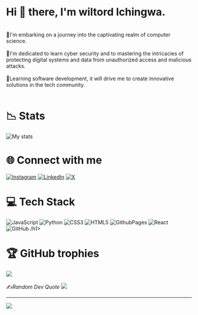 <h1>Hi 👋 there, I'm wiltord Ichingwa.</h1><br/>
🦋I'm  embarking on a journey into the captivating realm of computer science.
<br/>
<br/>
🔐I'm dedicated to learn cyber security and to mastering the intricacies of protecting digital systems and data from unauthorized access and malicious attacks.<br/>
<br/>
🍁Learning software development, it will drive me to create innovative solutions in the tech community. 
<br/>
<br/>
<h1>📉 Stats</h1>

![My stats](https://github-readme-stats.vercel.app/api?username=Wiltord-Ichingwa&theme=transparent&show_icons=true)<br/>

<h1>🌐 Connect with me</h1>

[![Instagram](https://img.shields.io/badge/Instagram-%23E4405F.svg?logo=Instagram&logoColor=white)](https://instagram.com/Willy_havertz )  [![LinkedIn](https://img.shields.io/badge/LinkedIn-%230077B5.svg?logo=linkedin&logoColor=white)](https://linkedin.com/in/Wiltord)    [![X](https://img.shields.io/badge/X-black.svg?logo=X&logoColor=white)](https://x.com/@shon_havertz) 
<br/>

<h1>💻 Tech Stack</h1>

![JavaScript](https://img.shields.io/badge/javascript-%23323330.svg?style=for-the-badge&logo=javascript&logoColor=%23F7DF1E) ![Python](https://img.shields.io/badge/python-3670A0?style=for-the-badge&logo=python&logoColor=ffdd54) 
![CSS3](https://img.shields.io/badge/css3-%231572B6.svg?style=for-the-badge&logo=css3&logoColor=white) 
![HTML5](https://img.shields.io/badge/html5-%23E34F26.svg?style=for-the-badge&logo=html5&logoColor=white) ![GithubPages](https://img.shields.io/badge/github%20pages-121013?style=for-the-badge&logo=github&logoColor=white) 
![React](https://img.shields.io/badge/react-%2320232a.svg?style=for-the-badge&logo=react&logoColor=%2361DAFB) ![GitHub](https://img.shields.io/badge/github-%23121011.svg?style=for-the-badge&logo=github&logoColor=white)
/h1>

<h1>🏆 GitHub trophies</h1>

![](https://github-profile-trophy.vercel.app/?username=Wiltord-Ichingwa&theme=radical&no-frame=true&no-bg=true&margin-w=4)
<br/>
<br/>
✍*Random Dev Quote*
![](https://quotes-github-readme.vercel.app/api?type=vetical&theme=radical)

---
[![](https://visitcount.itsvg.in/api?id=Wiltord-Ichingwa&icon=0&color=0)](https://visitcount.itsvg.in)

<!-- Proudly created with GPRM ( https://gprm.itsvg.in ) -->
